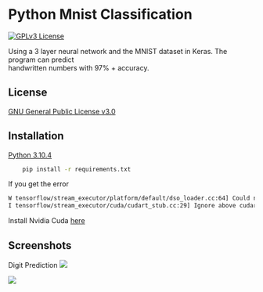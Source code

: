 
# Python Mnist Classification
[![GPLv3 License](https://img.shields.io/badge/License-GPL%20v3-yellow.svg)](https://opensource.org/licenses/)

Using a 3 layer neural network and the MNIST dataset in Keras. The program can predict      
handwritten numbers with 97% + accuracy. 




## License

[GNU General Public License v3.0](https://choosealicense.com/licenses/gpl-3.0/)




## Installation

[Python 3.10.4](https://python.org)

```bash
    pip install -r requirements.txt
```

If you get the error 
```bash
W tensorflow/stream_executor/platform/default/dso_loader.cc:64] Could not load dynamic library 'cudart64_110.dll'; dlerror: cudart64_110.dll not found
I tensorflow/stream_executor/cuda/cudart_stub.cc:29] Ignore above cudart dlerror if you do not have a GPU set up on your machine.
```

Install Nvidia Cuda [here](https://developer.nvidia.com/cuda-downloads)


## Screenshots
Digit Prediction
![](https://media.discordapp.net/attachments/922891948082200617/979468369994592276/unknown.png)      

![](https://media.discordapp.net/attachments/922891948082200617/979468420800192522/unknown.png?width=536&height=551)
